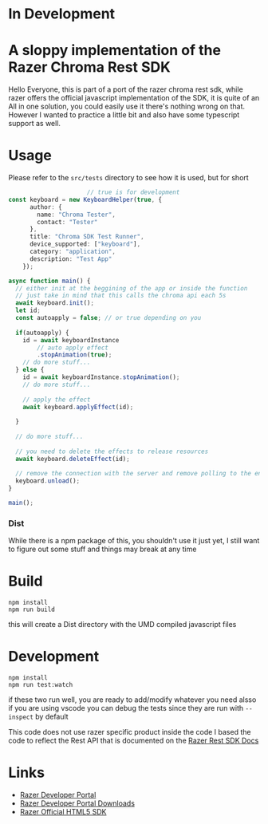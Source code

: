 # In Development
# A sloppy implementation of the Razer Chroma Rest SDK

Hello Everyone, this is part of a port of the razer chroma rest sdk, while
razer offers the official javascript implementation of the SDK, it is quite of an All in one solution, you could easily use it there's nothing wrong on that. However I wanted to practice a little bit and also have some typescript support as well.


# Usage
Please refer to the `src/tests` directory to see how it is used, but for short
```ts
                      // true is for development
const keyboard = new KeyboardHelper(true, {
      author: {
        name: "Chroma Tester",
        contact: "Tester"
      },
      title: "Chroma SDK Test Runner",
      device_supported: ["keyboard"],
      category: "application",
      description: "Test App"
    });

async function main() {
  // either init at the beggining of the app or inside the function
  // just take in mind that this calls the chroma api each 5s
  await keyboard.init(); 
  let id;
  const autoapply = false; // or true depending on you
  
  if(autoapply) {
    id = await keyboardInstance
        // auto apply effect
        .stopAnimation(true);
    // do more stuff...
  } else {
    id = await keyboardInstance.stopAnimation();
    // do more stuff...
  
    // apply the effect
    await keyboard.applyEffect(id);
    
  }
  
  // do more stuff...
  
  // you need to delete the effects to release resources
  await keyboard.deleteEffect(id); 
  
  // remove the connection with the server and remove polling to the endpoint
  keyboard.unload();
}

main();
```

### Dist
While there is a npm package of this, you shouldn't use it just yet,
I still want to figure out some stuff and things may break at any time
# Build
```
npm install
npm run build
```
this will create a Dist directory with the UMD compiled javascript files

# Development
```
npm install
npm run test:watch
```
if these two run well, you are ready to add/modify whatever you need
alsso if you are using vscode you can debug the tests since they are run with
`--inspect` by default


This code does not use razer specific product inside the code I based the code to reflect the Rest API that is documented on the [Razer Rest SDK Docs](https://assets.razerzone.com/dev_portal/REST/html/index.html)

# Links
- [Razer Developer Portal](https://developer.razer.com)
- [Razer Developer Portal Downloads](https://developer.razer.com/works-with-chroma/download)
- [Razer Official HTML5 SDK](https://github.com/razerofficial/HTML5ChromaSDK)
